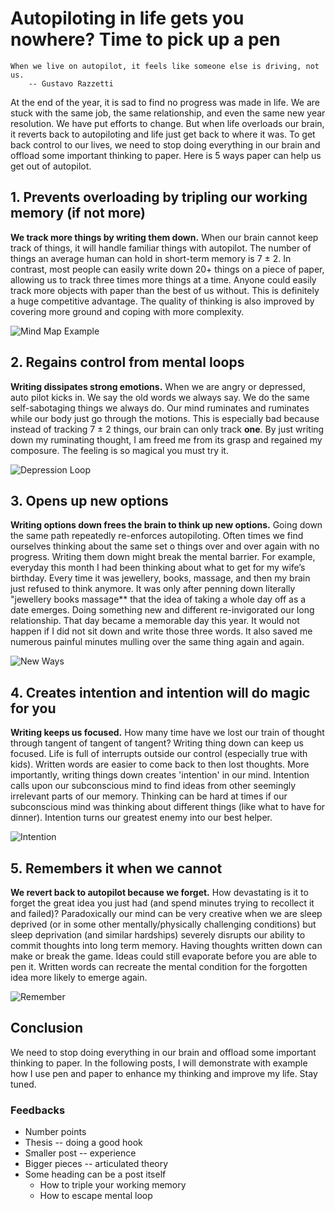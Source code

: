 # Autopiloting in life gets you nowhere? Time to pick up a pen

    When we live on autopilot, it feels like someone else is driving, not us.
        -- Gustavo Razzetti

At the end of the year, it is sad to find no progress was made in life. We are stuck with the same
job, the same relationship, and even the same new year resolution. We have put efforts to change.
But when life overloads our brain, it reverts back to autopiloting and life just get back to where
it was. To get back control to our lives, we need to stop doing everything in our brain and offload
some important thinking to paper. Here is 5 ways paper can help us get out of autopilot.

## 1. Prevents overloading by tripling our working memory (if not more)

**We track more things by writing them down.** When our brain cannot keep track of things, it will
handle familiar things with autopilot. The number of things an average human can hold in short-term
memory is 7 ± 2. In contrast, most people can easily write down 20+ things on a piece of paper,
allowing us to track three times more things at a time. Anyone could easily track more objects with
paper than the best of us without. This is definitely a huge competitive advantage. The quality of
thinking is also improved by covering more ground and coping with more complexity.

![Mind Map Example](https://upload.wikimedia.org/wikipedia/commons/1/1a/Tennis-mindmap.png)

## 2. Regains control from mental loops

**Writing dissipates strong emotions.** When we are angry or depressed, auto pilot kicks in. We say
the old words we always say. We do the same self-sabotaging things we always do. Our mind ruminates
and ruminates while our body just go through the motions. This is especially bad because instead of
tracking 7 ± 2 things, our brain can only track **one**. By just writing down my ruminating thought,
I am freed me from its grasp and regained my composure. The feeling is so magical you must try it.

![Depression Loop](https://cdn.pixabay.com/photo/2016/03/11/19/24/depression-1250897_960_720.jpg)

## 3. Opens up new options

**Writing options down frees the brain to think up new options.** Going down the same path
repeatedly re-enforces autopiloting. Often times we find ourselves thinking about the same set o
things over and over again with no progress. Writing them down might break the mental barrier.
For example, everyday this month I had been thinking about what to get for my wife’s birthday.
Every time it was jewellery, books, massage, and then my brain just refused to think anymore.
It was only after penning down literally "jewellery books massage** that the idea of taking a whole
day off as a date emerges. Doing something new and different re-invigorated our long relationship.
That day became a memorable day this year. It would not happen if I did not sit down and write those
three words. It also saved me numerous painful minutes mulling over the same thing again and again.

![New Ways](https://cdn.pixabay.com/photo/2019/09/23/21/10/time-for-a-change-4499734_960_720.jpg)

## 4. Creates intention and intention will do magic for you

**Writing keeps us focused.** How many time have we lost our train of thought through tangent of
tangent of tangent? Writing thing down can keep us focused. Life is full of interrupts outside our
control (especially true with kids). Written words are easier to come back to then lost thoughts.
More importantly, writing things down creates 'intention' in our mind. Intention calls upon our
subconscious mind to find ideas from other seemingly irrelevant parts of our memory. Thinking can be
hard at times if our subconscious mind was thinking about different things (like what to have for
dinner). Intention turns our greatest enemy into our best helper.

![Intention](http://www.thebluediamondgallery.com/handwriting/images/statement-of-intention.jpg)

## 5. Remembers it when we cannot

**We revert back to autopilot because we forget.** How devastating is it to forget the great idea
you just had (and spend minutes trying to recollect it and failed)? Paradoxically our mind can be
very creative when we are sleep deprived (or in some other mentally/physically challenging
conditions) but sleep deprivation (and similar hardships) severely disrupts our ability to commit
thoughts into long term memory. Having thoughts written down can make or break the game. Ideas could
still evaporate before you are able to pen it. Written words can recreate the mental condition for
the forgotten idea more likely to emerge again.

![Remember](https://live.staticflickr.com/1918/45102406412_0f5b632e78_b.jpg)

## Conclusion

We need to stop doing everything in our brain and offload some important thinking to paper. In the
following posts, I will demonstrate with example how I use pen and paper to enhance my thinking and
improve my life. Stay tuned.

### Feedbacks
* Number points
* Thesis -- doing a good hook
* Smaller post -- experience
* Bigger pieces -- articulated theory
* Some heading can be a post itself
  * How to triple your working memory
  * How to escape mental loop
